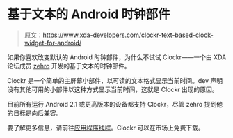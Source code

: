 # 基于文本的 Android 时钟部件

> 原文：<https://www.xda-developers.com/clockr-text-based-clock-widget-for-android/>

如果你喜欢改变默认的 Android 时钟部件，为什么不试试 Clockr——一个由 XDA 论坛成员 [zehro](http://forum.xda-developers.com/member.php?u=947749) 开发的基于文本的时钟部件。

Clockr 是一个简单的主屏幕小部件，以可读的文本格式显示当前时间。dev 声明没有其他可用的小部件以这种方式显示当前时间，这就是 Clockr 出现的原因。

目前所有运行 Android 2.1 或更高版本的设备都支持 Clockr，尽管 zehro 提到他的目标是向后兼容。

要了解更多信息，请前往[应用程序线程](http://forum.xda-developers.com/showthread.php?t=818529)。Clockr 可以在市场上免费下载。
